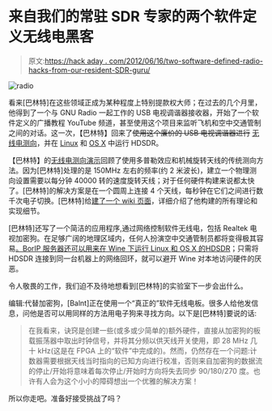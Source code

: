 # 来自我们的常驻 SDR 专家的两个软件定义无线电黑客

> 原文:[https://hack aday . com/2012/06/16/two-software-defined-radio-hacks-from-our-resident-SDR-guru/](https://hackaday.com/2012/06/16/two-software-defined-radio-hacks-from-our-resident-sdr-guru/)

![](../Images/40ffd5cdce732f03b93c51327a85c66a.png "radio")

看来[巴林特]在这些领域正成为某种程度上特别提款权大师；在过去的几个月里，他得到了一个与 GNU Radio 一起工作的 USB 电视调谐器接收器，开始了一个软件定义的广播教程 YouTube 频道，甚至使用这个项目来监听飞机和空中交通管制之间的对话。这一次，【巴林特】回来了~~使用这个廉价的 USB 电视调谐器进行~~ [无线电测向](http://wiki.spench.net/wiki/SDRDF)，并在 [Linux](http://www.youtube.com/watch?v=46VbuViPKt4) 和 [OS X](http://www.youtube.com/watch?v=492Ub66IsRA) 中运行 HDSDR。

【巴林特】的[无线电测向演示](http://www.youtube.com/watch?v=NSC4Y8yA-jY)回顾了使用多普勒效应和机械旋转天线的传统测向方法。因为[巴林特]处理的是 150MHz 左右的频率(约 2 米波长)，建立一个物理测向设置需要以每分钟 40000 转的速度旋转天线；对于任何硬件构建来说都太快了。[巴林特]的解决方案是在一个圆周上连接 4 个天线，每秒钟在它们之间进行数千次电子切换。[巴林特]给[建了一个 wiki 页面](http://wiki.spench.net/wiki/SDRDF)，详细介绍了他构建的所有理论和实现细节。

[巴林特]还写了一个简洁的应用程序,通过网络控制软件无线电，包括 Realtek 电视加密狗。在足够广阔的地理区域内，任何人扮演空中交通管制员都将变得极其容易[。BorIP 服务器还可以用来在 Wine 下运行 Linux 和 OS X 的](http://hackaday.com/2012/04/16/playing-air-traffic-controller-with-software-defined-radio/)[HDSDR](http://www.hdsdr.de/)；只需将 HDSDR 连接到同一台机器上的网络回环，就可以避开 Wine 对本地访问硬件的厌恶。

令人敬畏的工作，我们迫不及待地想看到[巴林特]的实验室下一步会出什么。

编辑:代替加密狗，[Balnt]正在使用一个“真正的”软件无线电板。很多人给他发信息，问他是否可以用同样的方法用电子狗来寻找方向。以下是[巴林特]要说的话:

> 在我看来，诀窍是创建一些(或多或少简单的)额外硬件，直接从加密狗的板载振荡器中取出时钟信号，并将其分频以供天线开关使用，即 28 MHz 几十 kHz(这是在 FPGA 上的“软件”中完成的)。然而，仍然存在一个问题:计数器需要根据天线当时指向的已知方向进行校准，否则来自加密狗的数据流的停止/开始将意味着每次停止/开始时方向将失去同步 90/180/270 度。也许有人会为这个小小的障碍想出一个优雅的解决方案！

所以你走吧。准备好接受挑战了吗？
